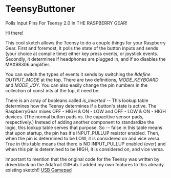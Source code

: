 # TeensyButtoner
Polls Input Pins For Teensy 2.0 In THE RASPBERRY GEAR!

Hi there!

This cool sketch allows the Teensy to do a couple things for your Raspberry Gear.
First and foremost, it polls the state of the button inputs and sends (your choice at compile time) either key press events, or joystick events.
Secondly, it determines if headphones are plugged in, and if so disables the MAX98306 amplifier.

<p> You can switch the types of events it sends by switching the <i>#define OUTPUT_MODE</i> at the top. There are two definitions, <i>MODE_KEYBOARD</i>
and <i>MODE_JOY</i>. You can also easily change the pin numbers in the collection of const ints at the top, if need be. </p>

<p> There is an array of booleans called <i>is_inverted</i> -- This lookup table determines how the Teensy determines if a button's state is
active. The RaspberryGear mixes OFF - HIGH & ON - LOW and OFF - LOW & ON - HIGH devices. (The normal button pads vs. the capacitive sensor pads, respectively.)
Instead of adding another component to standardize the logic, this lookup table serves that purpose. So -- false in this table means that 
upon startup, the pin has it's INPUT_PULLUP resistor enabled. Then, when the pin is determined to be LOW, it is considered on and vice versa. True in this
table means that there is NO INPUT_PULLUP enabled (ever) and when this pin is determined to be HIGH, it is considered on, and vice versa.</p>

<p> Important to mention that the original code for the Teensy was written by driverblock on the Adafruit GitHub. I added my own features to this already existing sketch!!
<a href="https://github.com/adafruit/USBgamepad/tree/master/teensySNES_test1/">USB Gamepad</a> </p>
